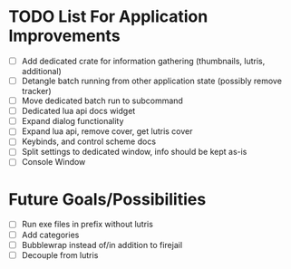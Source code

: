 # TODO List For Application Improvements
- [ ] Add dedicated crate for information gathering (thumbnails, lutris, additional)
- [ ] Detangle batch running from other application state (possibly remove tracker)
- [ ] Move dedicated batch run to subcommand
- [ ] Dedicated lua api docs widget
- [ ] Expand dialog functionality
- [ ] Expand lua api, remove cover, get lutris cover
- [ ] Keybinds, and control scheme docs
- [ ] Split settings to dedicated window, info should be kept as-is
- [ ] Console Window

# Future Goals/Possibilities
- [ ] Run exe files in prefix without lutris
- [ ] Add categories
- [ ] Bubblewrap instead of/in addition to firejail
- [ ] Decouple from lutris
